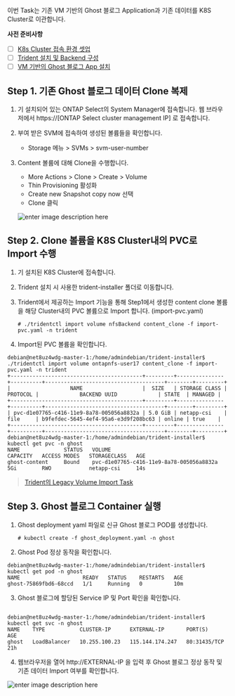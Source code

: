 이번 Task는 기존 VM 기반의 Ghost 블로그 Application과 기존 데이터를 K8S Cluster로 이관합니다. 

**사전 준비사항** 
 - [ ] [K8s Cluster 접속 환경 셋업](https://github.com/netappkr/NDX_Handsonworkshop-/blob/master/K8s_on_MultiCloud/OnPremNKS.) 
 - [ ] [Trident 설치 및 Backend 구성](https://github.com/netappkr/NDX_Handsonworkshop-/blob/master/K8s_on_MultiCloud/OnPremNKS.md) 
 - [ ] [VM 기반의 Ghost 블로그 App 설치](https://github.com/netappkr/NDX_Handsonworkshop-/blob/master/Pre-Work2/README.md)
 
 ## Step 1. 기존 Ghost 블로그 데이터 Clone 복제  
1. 기 설치되어 있는 ONTAP Select의 System Manager에 접속합니다. 웹 브라우저에서 https://[ONTAP Select cluster management IP] 로 접속합니다.
2. 부여 받은 SVM에 접속하여 생성된 볼륨들을 확인합니다.
     * Storage 메뉴 > SVMs > svm-user-number 

3. Content 볼륨에 대해 Clone을 수행합니다.
     * More Actions > Clone > Create > Volume 
     * Thin Provisioning 활성화
     * Create new Snapshot copy now 선택 
     * Clone 클릭  
   
   ![enter image description here](https://github.com/netappkr/NDX_Handsonworkshop-/blob/master/containerization/images/content_clone_2.png)

 ## Step 2. Clone 볼륨을 K8S Cluster내의 PVC로 Import 수행      
1. 기 설치된 K8S Cluster에 접속합니다.

2.  Trident 설치 시 사용한 trident-installer 폴더로 이동합니다.

3.  Trident에서 제공하는 Import 기능을 통해  Step1에서 생성한 content clone 볼륨을 해당 Cluster내의 PVC 볼륨으로 Import 합니다. (import-pvc.yaml)

      ` # ./tridentctl import volume nfsBackend content_clone -f import-pvc.yaml -n trident
`

8. Import된 PVC 볼륨을 확인합니다. 
 <pre class=" language-undefined"><code class="prism language-&quot;NotActions&quot;: language-undefined">debian@net8uz4wdg-master-1:/home/admindebian/trident-installer$ ./tridentctl import volume ontapnfs-user17 content_clone -f import-pvc.yaml -n trident
+------------------------------------------+---------+---------------+----------+--------------------------------------+--------+---------+
|                   NAME                   |  SIZE   | STORAGE CLASS | PROTOCOL |             BACKEND UUID             | STATE  | MANAGED |
+------------------------------------------+---------+---------------+----------+--------------------------------------+--------+---------+
| pvc-d1e07765-c416-11e9-8a78-005056a8832a | 5.0 GiB | netapp-csi    | file     | b9fefdec-5645-4ef4-95a6-e3d9f208bc63 | online | true    |
+------------------------------------------+---------+---------------+----------+--------------------------------------+--------+---------+
debian@net8uz4wdg-master-1:/home/admindebian/trident-installer$ kubectl get pvc -n ghost
NAME              STATUS   VOLUME                                     CAPACITY   ACCESS MODES   STORAGECLASS   AGE
ghost-content     Bound    pvc-d1e07765-c416-11e9-8a78-005056a8832a   5Gi        RWO            netapp-csi     14s</code></pre>

> [Trident의 Legacy Volume Import Task](https://github.com/netappkr/NDX_Handsonworkshop-/blob/master/K8s_with_Trident/README.md)

 ## Step 3. Ghost 블로그 Container 실행   
1. Ghost deployment yaml 파일로 신규 Ghost 블로그 POD를 생성합니다. 

    ` # kubectl create -f ghost_deployment.yaml -n ghost
`

3. Ghost Pod 정상 동작을 확인합니다. 
 <pre class=" language-undefined"><code class="prism language-&quot;NotActions&quot;: language-undefined">debian@net8uz4wdg-master-1:/home/admindebian/trident-installer$ kubectl get pod -n ghost
NAME                    READY   STATUS    RESTARTS   AGE
ghost-75869fbd6-68ccd   1/1     Running   0          10m</code></pre>
3. Ghost 블로그에 할당된  Service IP 및 Port 확인을 확인합니다.  
<pre class=" language-undefined"><code class="prism language-&quot;NotActions&quot;: language-undefined">
debian@net8uz4wdg-master-1:/home/admindebian/trident-installer$ kubectl get svc -n ghost
NAME    TYPE           CLUSTER-IP      EXTERNAL-IP       PORT(S)        AGE
ghost   LoadBalancer   10.255.100.23   115.144.174.247   80:31435/TCP   21h</code></pre>
4. 웹브라우저을 열어 http://EXTERNAL-IP 을 입력 후 Ghost 블로그 정상 동작 및 기존 데이터 Import 여부를 확인합니다.

![enter image description here](https://github.com/netappkr/NDX_Handsonworkshop-/blob/master/containerization/images/ghost_import.PNG)




<!--stackedit_data:
eyJoaXN0b3J5IjpbMTQ0NjU0MjM2MCwzOTQ0OTY0OTAsLTc2Nj
EzODkwOSwtODkyMjk1MTg5LDIwNTg4MzMzOSwtOTY4Mzg4OTUz
LDc2MDc5ODk5OSwtMzg3NTI4NDg4LC0xMTAzNjQ4MjE5LDE2OT
k5NzQ1MzksLTE0Mjk4ODQzMCwtOTM1MzcyMzA0LDg3NzYzNTUy
Nl19
-->